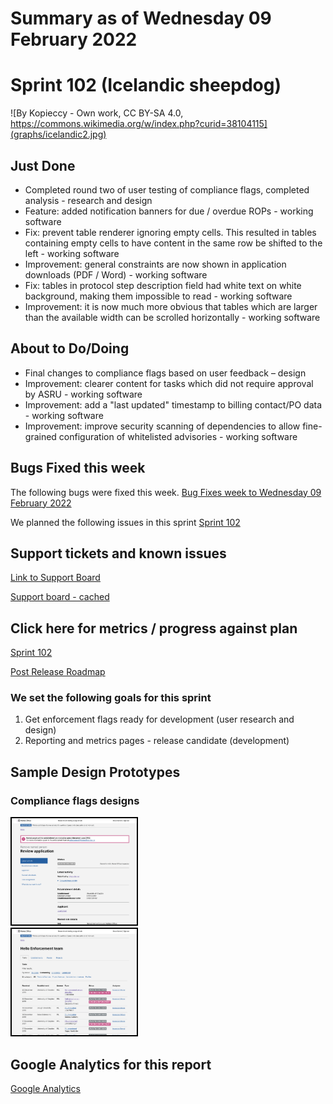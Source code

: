 # Summary as of Wednesday 09 February 2022 

# Sprint 102 (Icelandic sheepdog)

![By Kopieccy - Own work, CC BY-SA 4.0, https://commons.wikimedia.org/w/index.php?curid=38104115](graphs/icelandic2.jpg)

## Just Done
* Completed round two of user testing of compliance flags, completed analysis - research and design
* Feature: added notification banners for due / overdue ROPs - working software
* Fix: prevent table renderer ignoring empty cells. This resulted in tables containing empty cells to have content in the same row be shifted to the left - working software
* Improvement: general constraints are now shown in application downloads (PDF / Word) - working software
* Fix: tables in protocol step description field had white text on white background, making them impossible to read - working software
* Improvement: it is now much more obvious that tables which are larger than the available width can be scrolled horizontally - working software

## About to Do/Doing
* Final changes to compliance flags based on user feedback – design
* Improvement: clearer content for tasks which did not require approval by ASRU - working software
* Improvement: add a "last updated" timestamp to billing contact/PO data - working software
* Improvement: improve security scanning of dependencies to allow fine-grained configuration of whitelisted advisories - working software


## Bugs Fixed this week
The following bugs were fixed this week.
[Bug Fixes week to Wednesday 09 February 2022](graphs/bugs09022022.png)

We planned the following issues in this sprint 
[Sprint 102](graphs/sprint09022022.png)

## Support tickets and known issues
[Link to Support Board](https://collaboration.homeoffice.gov.uk/jira/secure/RapidBoard.jspa?rapidView=1717&selectedIssue=ASSB-253)

[Support board - cached](graphs/supportBoard09022022.png)

## Click here for metrics / progress against plan
[Sprint 102](graphs/progress09022022.png)

[Post Release Roadmap](graphs/roadmap09022022.png)

### We set the following goals for this sprint
1. Get enforcement flags ready for development (user research and design) 
2. Reporting and metrics pages - release candidate (development)

## Sample Design Prototypes
### Compliance flags designs
<a href="graphs/proto1_09022022.png"><img src="graphs/proto1_09022022.png" alt="HTML5 Icon" width="200" style="border:2px solid black"></a>
<br>
<a href="graphs/proto2_09022022.png"><img src="graphs/proto2_09022022.png" alt="HTML5 Icon" width="200" style="border:2px solid black"></a>
<br>


## Google Analytics for this report
[Google Analytics](graphs/GA09022022.png)

